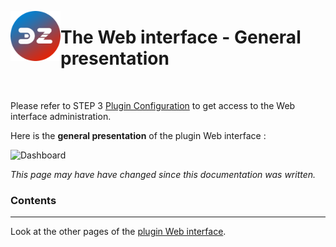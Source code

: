 <a href="Home.md"><img align="left" width="80" height="80" src="../Images/logo_Z4D.png" alt="Logo"></a>

# The Web interface - General presentation

</br>

Please refer to STEP 3 [Plugin Configuration](Plugin_Configuration.md) to get access to the Web interface administration.

Here is the __general presentation__ of the plugin Web interface :

![Dashboard](../Images/EN_WebUI-Dashboard.png)

*This page may have have changed since this documentation was written.*

### Contents

------------------------------------------------
Look at the other pages of the [plugin Web interface](Home.md#plugins-web-interface).
